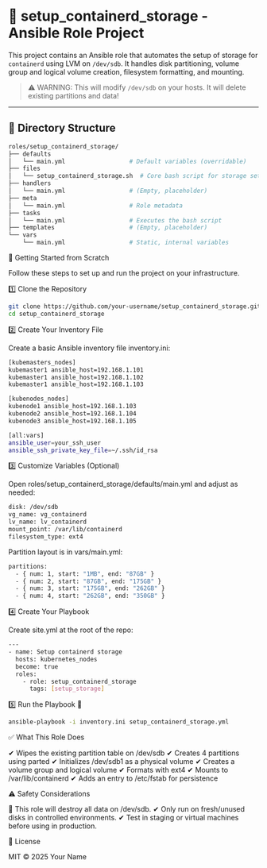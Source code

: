 # 🐳 setup_containerd_storage - Ansible Role Project

This project contains an Ansible role that automates the setup of storage for `containerd` using LVM on `/dev/sdb`. It handles disk partitioning, volume group and logical volume creation, filesystem formatting, and mounting.

> ⚠️ WARNING: This will modify `/dev/sdb` on your hosts. It will delete existing partitions and data!

---

## 📁 Directory Structure

```bash
roles/setup_containerd_storage/
├── defaults
│   └── main.yml                  # Default variables (overridable)
├── files
│   └── setup_containerd_storage.sh  # Core bash script for storage setup
├── handlers
│   └── main.yml                  # (Empty, placeholder)
├── meta
│   └── main.yml                  # Role metadata
├── tasks
│   └── main.yml                  # Executes the bash script
├── templates                     # (Empty, placeholder)
└── vars
    └── main.yml                  # Static, internal variables
```

🚀 Getting Started from Scratch

Follow these steps to set up and run the project on your infrastructure.

1️⃣ Clone the Repository

```bash
git clone https://github.com/your-username/setup_containerd_storage.git
cd setup_containerd_storage
```

2️⃣ Create Your Inventory File

Create a basic Ansible inventory file inventory.ini:

```bash
[kubemasters_nodes]
kubemaster1 ansible_host=192.168.1.101
kubemaster1 ansible_host=192.168.1.102
kubemaster1 ansible_host=192.168.1.103

[kubenodes_nodes]
kubenode1 ansible_host=192.168.1.103
kubenode2 ansible_host=192.168.1.104
kubenode3 ansible_host=192.168.1.105

[all:vars]
ansible_user=your_ssh_user
ansible_ssh_private_key_file=~/.ssh/id_rsa
```

3️⃣ Customize Variables (Optional)

Open roles/setup_containerd_storage/defaults/main.yml and adjust as needed:

```bash
disk: /dev/sdb
vg_name: vg_containerd
lv_name: lv_containerd
mount_point: /var/lib/containerd
filesystem_type: ext4
```

Partition layout is in vars/main.yml:

```bash
partitions:
  - { num: 1, start: "1MB", end: "87GB" }
  - { num: 2, start: "87GB", end: "175GB" }
  - { num: 3, start: "175GB", end: "262GB" }
  - { num: 4, start: "262GB", end: "350GB" }
```

4️⃣ Create Your Playbook

Create site.yml at the root of the repo:

```bash
---
- name: Setup containerd storage
  hosts: kubernetes_nodes
  become: true
  roles:
    - role: setup_containerd_storage
      tags: [setup_storage]
```

5️⃣ Run the Playbook 🎯

```bash
ansible-playbook -i inventory.ini setup_containerd_storage.yml
```
✅ What This Role Does

✔ Wipes the existing partition table on /dev/sdb ✔ Creates 4 partitions using parted ✔ Initializes /dev/sdb1 as a physical volume ✔ Creates a volume group and logical volume ✔ Formats with ext4 ✔ Mounts to /var/lib/containerd ✔ Adds an entry to /etc/fstab for persistence


⚠️ Safety Considerations

🚨 This role will destroy all data on /dev/sdb. ✔ Only run on fresh/unused disks in controlled environments. ✔ Test in staging or virtual machines before using in production.


📜 License

MIT © 2025 Your Name










